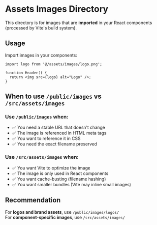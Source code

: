# Assets Images Directory

This directory is for images that are **imported** in your React components (processed by Vite's build system).

## Usage

Import images in your components:

```tsx
import logo from '@/assets/images/logo.png';

function Header() {
  return <img src={logo} alt="Logo" />;
}
```

## When to use `/public/images` vs `/src/assets/images`

### Use `/public/images` when:
- ✅ You need a stable URL that doesn't change
- ✅ The image is referenced in HTML meta tags
- ✅ You want to reference it in CSS
- ✅ You need the exact filename preserved

### Use `/src/assets/images` when:
- ✅ You want Vite to optimize the image
- ✅ The image is only used in React components
- ✅ You want cache-busting (filename hashing)
- ✅ You want smaller bundles (Vite may inline small images)

## Recommendation
For **logos and brand assets**, use `/public/images/logos/`  
For **component-specific images**, use `/src/assets/images/`


